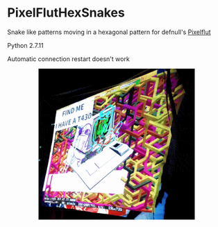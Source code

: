 # PixelFlutHexSnakes
Snake like patterns moving in a hexagonal pattern for defnull's [Pixelflut](https://github.com/defnull/pixelflut)

Python 2.7.11

Automatic connection restart doesn't work

<p align="center">
<img align="center" src="hexsnake.gif" alt="Hexsnake animation"/>
</p>